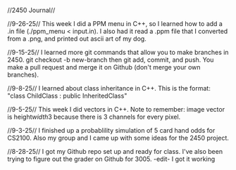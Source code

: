 //2450 Journal//

//9-26-25//
This week I did a PPM menu in C++, so I learned how to add a .in file (./ppm_menu < input.in). I also had it read a .ppm file that I converted from a .png, and printed out ascii art of my dog. 

//9-15-25//
I learned more git commands that allow you to make branches in 2450. git checkout -b new-branch then git add, commit, and push. You make a pull request and merge it on Github (don't merge your own branches).

//9-8-25//
I learned about class inheritance in C++. This is the format: "class ChildClass : public InheritedClass"

//9-5-25//
This week I did vectors in C++. Note to remember: image vector is height*width*3 because there is 3 channels for every pixel.

//9-3-25//
I finished up a probablility simulation of 5 card hand odds for CS2100. Also my group and I came up with some ideas for the 2450 project.

//8-28-25//
I got my Github repo set up and ready for class. I've also been trying to figure out the grader on Github for 3005. -edit- I got it working  

